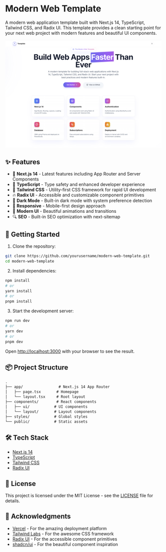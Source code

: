 # Modern Web Template

A modern web application template built with Next.js 14, TypeScript, Tailwind CSS, and Radix UI. This template provides a clean starting point for your next web project with modern features and beautiful UI components.

![Modern Web Template](public/preview.png)

## ✨ Features

- 🚀 **Next.js 14** - Latest features including App Router and Server Components
- 💎 **TypeScript** - Type safety and enhanced developer experience
- 🎨 **Tailwind CSS** - Utility-first CSS framework for rapid UI development
- 🔥 **Radix UI** - Accessible and customizable component primitives
- 🌙 **Dark Mode** - Built-in dark mode with system preference detection
- 📱 **Responsive** - Mobile-first design approach
- 🎨 **Modern UI** - Beautiful animations and transitions
- 🔍 **SEO** - Built-in SEO optimization with next-sitemap

## 🚀 Getting Started

1. Clone the repository:
```bash
git clone https://github.com/yourusername/modern-web-template.git
cd modern-web-template
```

2. Install dependencies:
```bash
npm install
# or
yarn install
# or
pnpm install
```

3. Start the development server:
```bash
npm run dev
# or
yarn dev
# or
pnpm dev
```

Open [http://localhost:3000](http://localhost:3000) with your browser to see the result.

## 📦 Project Structure

```
.
├── app/                # Next.js 14 App Router
│   ├── page.tsx       # Homepage
│   └── layout.tsx     # Root layout
├── components/        # React components
│   ├── ui/           # UI components
│   └── layout/       # Layout components
├── styles/           # Global styles
└── public/           # Static assets
```

## 🛠️ Tech Stack

- [Next.js 14](https://nextjs.org/)
- [TypeScript](https://www.typescriptlang.org/)
- [Tailwind CSS](https://tailwindcss.com/)
- [Radix UI](https://www.radix-ui.com/)

## 📄 License

This project is licensed under the MIT License - see the [LICENSE](LICENSE) file for details.

## 🙏 Acknowledgments

- [Vercel](https://vercel.com) - For the amazing deployment platform
- [Tailwind Labs](https://tailwindcss.com) - For the awesome CSS framework
- [Radix UI](https://www.radix-ui.com) - For the accessible component primitives
- [shadcn/ui](https://ui.shadcn.com) - For the beautiful component inspiration 